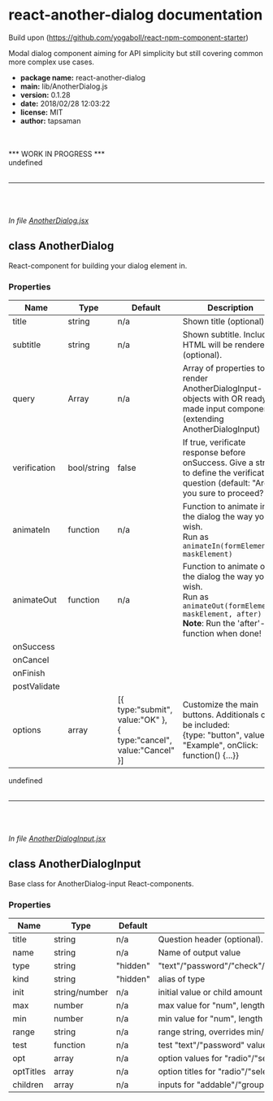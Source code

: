 # react-another-dialog documentation
Build upon (https://github.com/yogaboll/react-npm-component-starter)

Modal dialog component aiming for API simplicity but still covering common more complex use cases.

+ **package name:** react-another-dialog
+ **main:** lib/AnotherDialog.js
+ **version:** 0.1.28
+ **date:** 2018/02/28 12:03:22
+ **license:** MIT
+ **author:** tapsaman

<br><br>
*** WORK IN PROGRESS ***
<br>undefined<br><br>
*************************
<br><br><br>*In file [AnotherDialog.jsx](src/lib/AnotherDialog.jsx)*

## class AnotherDialog

React-component for building your dialog element in.

### Properties

| Name | Type | Default | Description
| -----|------|---------|------------
| title | string | n/a | Shown title (optional).
| subtitle | string | n/a | Shown subtitle. Included HTML will be rendered (optional).
| query | Array | n/a | Array of properties to render AnotherDialogInput-objects with OR ready-made input components (extending AnotherDialogInput)
| verification | bool/string | false | If true, verificate response before onSuccess. Give a string to define the verification question (default: "Are you sure to proceed?").
| animateIn | function | n/a | Function to animate in the dialog the way you wish.<br>Run as ```animateIn(formElement, maskElement)```
| animateOut | function | n/a | Function to animate out the dialog the way you wish.<br>Run as ```animateOut(formElement, maskElement, after)```<br>**Note**: Run the 'after'-function when done!
| onSuccess
| onCancel
| onFinish
| postValidate
| options | array | [{ type:"submit", value:"OK" },<br>{ type:"cancel", value:"Cancel" }] | Customize the main buttons. Additionals can be included:<br>{type: "button", value: "Example", onClick: function() {...}}

undefined<br><br>
*************************
<br><br><br>*In file [AnotherDialogInput.jsx](src/lib/AnotherDialogInput.jsx)*

## class AnotherDialogInput

Base class for AnotherDialog-input React-components.

### Properties

Name | Type | Default | Description
-----|------|---------|------------
title | string | n/a | Question header (optional).
name | string | n/a | Name of output value
type | string | "hidden" | "text"/"password"/"check"/"number"/"radio"/"select"/"group"/"addable"/"hidden"
kind | string | "hidden" | alias of type
init | string/number | n/a | initial value or child amount for "addable"
max | number | n/a | max value for "num", length for "text"/"password" or child amount for "addable"
min | number | n/a | min value for "num", length for "text"/"password" or child amount for "addable"
range | string	| n/a | range string, overrides min/max (e.g. "0-5")
test | function | n/a | test "text"/"password" value with
opt | array | n/a | option values for "radio"/"select" (use null for disabled options / option headers)
optTitles | array | n/a | option titles for "radio"/"select"
children | array | n/a | inputs for "addable"/"group"


